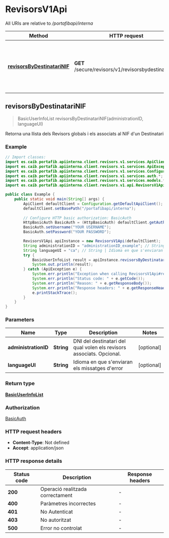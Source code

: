 # RevisorsV1Api

All URIs are relative to */portafibapi/interna*

| Method | HTTP request | Description |
|------------- | ------------- | -------------|
| [**revisorsByDestinatariNIF**](RevisorsV1Api.md#revisorsByDestinatariNIF) | **GET** /secure/revisors/v1/revisorsbydestinatarinif | Retorna una llista dels Revisors globals i els associats al NIF d&#39;un Destinatari |



## revisorsByDestinatariNIF

> BasicUserInfoList revisorsByDestinatariNIF(administrationID, languageUI)

Retorna una llista dels Revisors globals i els associats al NIF d&#39;un Destinatari

### Example

```java
// Import classes:
import es.caib.portafib.apiinterna.client.revisors.v1.services.ApiClient;
import es.caib.portafib.apiinterna.client.revisors.v1.services.ApiException;
import es.caib.portafib.apiinterna.client.revisors.v1.services.Configuration;
import es.caib.portafib.apiinterna.client.revisors.v1.services.auth.*;
import es.caib.portafib.apiinterna.client.revisors.v1.services.models.*;
import es.caib.portafib.apiinterna.client.revisors.v1.api.RevisorsV1Api;

public class Example {
    public static void main(String[] args) {
        ApiClient defaultClient = Configuration.getDefaultApiClient();
        defaultClient.setBasePath("/portafibapi/interna");
        
        // Configure HTTP basic authorization: BasicAuth
        HttpBasicAuth BasicAuth = (HttpBasicAuth) defaultClient.getAuthentication("BasicAuth");
        BasicAuth.setUsername("YOUR USERNAME");
        BasicAuth.setPassword("YOUR PASSWORD");

        RevisorsV1Api apiInstance = new RevisorsV1Api(defaultClient);
        String administrationID = "administrationID_example"; // String | DNI del destinatari del qual volen els revisors associats. Opcional.
        String languageUI = "ca"; // String | Idioma en que s'enviaran els missatges d'error
        try {
            BasicUserInfoList result = apiInstance.revisorsByDestinatariNIF(administrationID, languageUI);
            System.out.println(result);
        } catch (ApiException e) {
            System.err.println("Exception when calling RevisorsV1Api#revisorsByDestinatariNIF");
            System.err.println("Status code: " + e.getCode());
            System.err.println("Reason: " + e.getResponseBody());
            System.err.println("Response headers: " + e.getResponseHeaders());
            e.printStackTrace();
        }
    }
}
```

### Parameters


| Name | Type | Description  | Notes |
|------------- | ------------- | ------------- | -------------|
| **administrationID** | **String**| DNI del destinatari del qual volen els revisors associats. Opcional. | [optional] |
| **languageUI** | **String**| Idioma en que s&#39;enviaran els missatges d&#39;error | [optional] |

### Return type

[**BasicUserInfoList**](BasicUserInfoList.md)

### Authorization

[BasicAuth](../README.md#BasicAuth)

### HTTP request headers

- **Content-Type**: Not defined
- **Accept**: application/json


### HTTP response details
| Status code | Description | Response headers |
|-------------|-------------|------------------|
| **200** | Operació realitzada correctament |  -  |
| **400** | Paràmetres incorrectes |  -  |
| **401** | No Autenticat |  -  |
| **403** | No autoritzat |  -  |
| **500** | Error no controlat |  -  |

